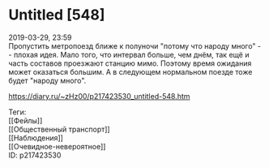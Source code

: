Untitled [548]
===============

   
 2019-03-29, 23:59   
  Пропустить метропоезд ближе к полуночи "потому что народу много" -- плохая идея. Мало того, что интервал больше, чем днём, так ещё и часть составов проезжают станцию мимо. Поэтому время ожидания может оказаться большим. А в следующем нормальном поезде тоже будет "народу много".   
    
 <https://diary.ru/~zHz00/p217423530_untitled-548.htm>   
   
 Теги:   
 [[Фейлы]]   
 [[Общественный транспорт]]   
 [[Наблюдения]]   
 [[Очевидное-невероятное]]   
 ID: p217423530